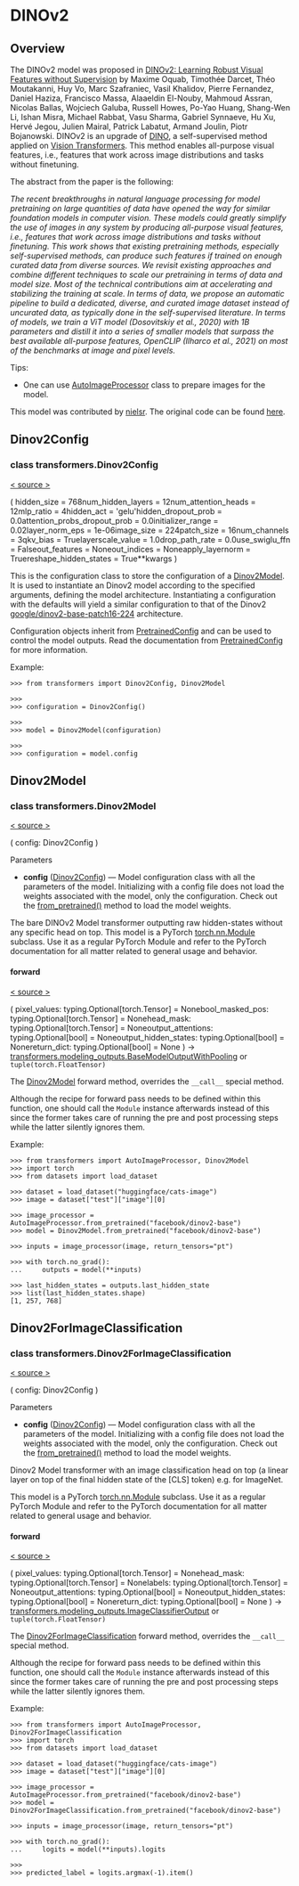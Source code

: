 # DINOv2

## Overview

The DINOv2 model was proposed in [DINOv2: Learning Robust Visual Features without Supervision](https://arxiv.org/abs/2304.07193) by Maxime Oquab, Timothée Darcet, Théo Moutakanni, Huy Vo, Marc Szafraniec, Vasil Khalidov, Pierre Fernandez, Daniel Haziza, Francisco Massa, Alaaeldin El-Nouby, Mahmoud Assran, Nicolas Ballas, Wojciech Galuba, Russell Howes, Po-Yao Huang, Shang-Wen Li, Ishan Misra, Michael Rabbat, Vasu Sharma, Gabriel Synnaeve, Hu Xu, Hervé Jegou, Julien Mairal, Patrick Labatut, Armand Joulin, Piotr Bojanowski. DINOv2 is an upgrade of [DINO](https://arxiv.org/abs/2104.14294), a self-supervised method applied on [Vision Transformers](vit). This method enables all-purpose visual features, i.e., features that work across image distributions and tasks without finetuning.

The abstract from the paper is the following:

_The recent breakthroughs in natural language processing for model pretraining on large quantities of data have opened the way for similar foundation models in computer vision. These models could greatly simplify the use of images in any system by producing all-purpose visual features, i.e., features that work across image distributions and tasks without finetuning. This work shows that existing pretraining methods, especially self-supervised methods, can produce such features if trained on enough curated data from diverse sources. We revisit existing approaches and combine different techniques to scale our pretraining in terms of data and model size. Most of the technical contributions aim at accelerating and stabilizing the training at scale. In terms of data, we propose an automatic pipeline to build a dedicated, diverse, and curated image dataset instead of uncurated data, as typically done in the self-supervised literature. In terms of models, we train a ViT model (Dosovitskiy et al., 2020) with 1B parameters and distill it into a series of smaller models that surpass the best available all-purpose features, OpenCLIP (Ilharco et al., 2021) on most of the benchmarks at image and pixel levels._

Tips:

-   One can use [AutoImageProcessor](/docs/transformers/v4.34.0/en/model_doc/auto#transformers.AutoImageProcessor) class to prepare images for the model.

This model was contributed by [nielsr](https://huggingface.co/nielsr). The original code can be found [here](https://github.com/facebookresearch/dinov2).

## Dinov2Config

### class transformers.Dinov2Config

[< source \>](https://github.com/huggingface/transformers/blob/v4.34.0/src/transformers/models/dinov2/configuration_dinov2.py#L35)

( hidden\_size = 768num\_hidden\_layers = 12num\_attention\_heads = 12mlp\_ratio = 4hidden\_act = 'gelu'hidden\_dropout\_prob = 0.0attention\_probs\_dropout\_prob = 0.0initializer\_range = 0.02layer\_norm\_eps = 1e-06image\_size = 224patch\_size = 16num\_channels = 3qkv\_bias = Truelayerscale\_value = 1.0drop\_path\_rate = 0.0use\_swiglu\_ffn = Falseout\_features = Noneout\_indices = Noneapply\_layernorm = Truereshape\_hidden\_states = True\*\*kwargs )

This is the configuration class to store the configuration of a [Dinov2Model](/docs/transformers/v4.34.0/en/model_doc/dinov2#transformers.Dinov2Model). It is used to instantiate an Dinov2 model according to the specified arguments, defining the model architecture. Instantiating a configuration with the defaults will yield a similar configuration to that of the Dinov2 [google/dinov2-base-patch16-224](https://huggingface.co/google/dinov2-base-patch16-224) architecture.

Configuration objects inherit from [PretrainedConfig](/docs/transformers/v4.34.0/en/main_classes/configuration#transformers.PretrainedConfig) and can be used to control the model outputs. Read the documentation from [PretrainedConfig](/docs/transformers/v4.34.0/en/main_classes/configuration#transformers.PretrainedConfig) for more information.

Example:

```
>>> from transformers import Dinov2Config, Dinov2Model

>>> 
>>> configuration = Dinov2Config()

>>> 
>>> model = Dinov2Model(configuration)

>>> 
>>> configuration = model.config
```

## Dinov2Model

### class transformers.Dinov2Model

[< source \>](https://github.com/huggingface/transformers/blob/v4.34.0/src/transformers/models/dinov2/modeling_dinov2.py#L587)

( config: Dinov2Config )

Parameters

-   **config** ([Dinov2Config](/docs/transformers/v4.34.0/en/model_doc/dinov2#transformers.Dinov2Config)) — Model configuration class with all the parameters of the model. Initializing with a config file does not load the weights associated with the model, only the configuration. Check out the [from\_pretrained()](/docs/transformers/v4.34.0/en/main_classes/model#transformers.PreTrainedModel.from_pretrained) method to load the model weights.

The bare DINOv2 Model transformer outputting raw hidden-states without any specific head on top. This model is a PyTorch [torch.nn.Module](https://pytorch.org/docs/stable/nn.html#torch.nn.Module) subclass. Use it as a regular PyTorch Module and refer to the PyTorch documentation for all matter related to general usage and behavior.

#### forward

[< source \>](https://github.com/huggingface/transformers/blob/v4.34.0/src/transformers/models/dinov2/modeling_dinov2.py#L611)

( pixel\_values: typing.Optional\[torch.Tensor\] = Nonebool\_masked\_pos: typing.Optional\[torch.Tensor\] = Nonehead\_mask: typing.Optional\[torch.Tensor\] = Noneoutput\_attentions: typing.Optional\[bool\] = Noneoutput\_hidden\_states: typing.Optional\[bool\] = Nonereturn\_dict: typing.Optional\[bool\] = None ) → [transformers.modeling\_outputs.BaseModelOutputWithPooling](/docs/transformers/v4.34.0/en/main_classes/output#transformers.modeling_outputs.BaseModelOutputWithPooling) or `tuple(torch.FloatTensor)`

The [Dinov2Model](/docs/transformers/v4.34.0/en/model_doc/dinov2#transformers.Dinov2Model) forward method, overrides the `__call__` special method.

Although the recipe for forward pass needs to be defined within this function, one should call the `Module` instance afterwards instead of this since the former takes care of running the pre and post processing steps while the latter silently ignores them.

Example:

```
>>> from transformers import AutoImageProcessor, Dinov2Model
>>> import torch
>>> from datasets import load_dataset

>>> dataset = load_dataset("huggingface/cats-image")
>>> image = dataset["test"]["image"][0]

>>> image_processor = AutoImageProcessor.from_pretrained("facebook/dinov2-base")
>>> model = Dinov2Model.from_pretrained("facebook/dinov2-base")

>>> inputs = image_processor(image, return_tensors="pt")

>>> with torch.no_grad():
...     outputs = model(**inputs)

>>> last_hidden_states = outputs.last_hidden_state
>>> list(last_hidden_states.shape)
[1, 257, 768]
```

## Dinov2ForImageClassification

### class transformers.Dinov2ForImageClassification

[< source \>](https://github.com/huggingface/transformers/blob/v4.34.0/src/transformers/models/dinov2/modeling_dinov2.py#L676)

( config: Dinov2Config )

Parameters

-   **config** ([Dinov2Config](/docs/transformers/v4.34.0/en/model_doc/dinov2#transformers.Dinov2Config)) — Model configuration class with all the parameters of the model. Initializing with a config file does not load the weights associated with the model, only the configuration. Check out the [from\_pretrained()](/docs/transformers/v4.34.0/en/main_classes/model#transformers.PreTrainedModel.from_pretrained) method to load the model weights.

Dinov2 Model transformer with an image classification head on top (a linear layer on top of the final hidden state of the \[CLS\] token) e.g. for ImageNet.

This model is a PyTorch [torch.nn.Module](https://pytorch.org/docs/stable/nn.html#torch.nn.Module) subclass. Use it as a regular PyTorch Module and refer to the PyTorch documentation for all matter related to general usage and behavior.

#### forward

[< source \>](https://github.com/huggingface/transformers/blob/v4.34.0/src/transformers/models/dinov2/modeling_dinov2.py#L691)

( pixel\_values: typing.Optional\[torch.Tensor\] = Nonehead\_mask: typing.Optional\[torch.Tensor\] = Nonelabels: typing.Optional\[torch.Tensor\] = Noneoutput\_attentions: typing.Optional\[bool\] = Noneoutput\_hidden\_states: typing.Optional\[bool\] = Nonereturn\_dict: typing.Optional\[bool\] = None ) → [transformers.modeling\_outputs.ImageClassifierOutput](/docs/transformers/v4.34.0/en/main_classes/output#transformers.modeling_outputs.ImageClassifierOutput) or `tuple(torch.FloatTensor)`

The [Dinov2ForImageClassification](/docs/transformers/v4.34.0/en/model_doc/dinov2#transformers.Dinov2ForImageClassification) forward method, overrides the `__call__` special method.

Although the recipe for forward pass needs to be defined within this function, one should call the `Module` instance afterwards instead of this since the former takes care of running the pre and post processing steps while the latter silently ignores them.

Example:

```
>>> from transformers import AutoImageProcessor, Dinov2ForImageClassification
>>> import torch
>>> from datasets import load_dataset

>>> dataset = load_dataset("huggingface/cats-image")
>>> image = dataset["test"]["image"][0]

>>> image_processor = AutoImageProcessor.from_pretrained("facebook/dinov2-base")
>>> model = Dinov2ForImageClassification.from_pretrained("facebook/dinov2-base")

>>> inputs = image_processor(image, return_tensors="pt")

>>> with torch.no_grad():
...     logits = model(**inputs).logits

>>> 
>>> predicted_label = logits.argmax(-1).item()
```